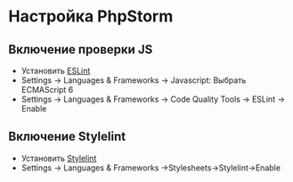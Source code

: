 # Настройка PhpStorm

## Включение проверки JS

 * Установить [ESLint](https://eslint.org/docs/user-guide/getting-started)
 * Settings -> Languages & Frameworks -> Javascript: Выбрать ECMAScript 6
 * Settings -> Languages & Frameworks -> Code Quality Tools -> ESLint -> Enable

## Включение Stylelint
 * Установить [Stylelint](https://stylelint.io/)  
 * Settings -> Languages & Frameworks ->Stylesheets->Stylelint->Enable
